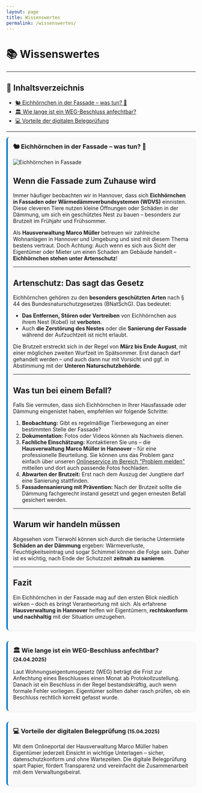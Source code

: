 ```yaml
---
layout: page
title: Wissenswertes
permalink: /wissenswertes/
---
```



<style>
  .box {
    background-color: #f9f9f9;
    border-left: 4px solid #007ACC;
    padding: 1em;
    margin-bottom: 2em;
    border-radius: 8px;
    box-shadow: 0 2px 5px rgba(0,0,0,0.05);
  }
  .box h3 {
    margin-top: 0;
  }
</style>

# 📚 Wissenswertes

---

## 🔎 Inhaltsverzeichnis

<ul>
  <li><a href="#EichhoernchenInFassade">🐿️ Eichhörnchen in der Fassade – was tun? 🏡</a></li>
  <li><a href="#weg-beschluss">🏛️ Wie lange ist ein WEG-Beschluss anfechtbar?</a></li>
  <li><a href="#digitalportal">💻 Vorteile der digitalen Belegprüfung</a></li>
</ul>

---

<div id="EichhoernchenInFassade" class="box">
  <h3> 🐿️ Eichhörnchen in der Fassade – was tun? 🏡</h3>

![Eichhörnchen in Fassade](/mnt/data/Eichhoernchen_in_Fassade.jpg)

## Wenn die Fassade zum Zuhause wird

Immer häufiger beobachten wir in Hannover, dass sich **Eichhörnchen in Fassaden oder Wärmedämmverbundsystemen (WDVS)** einnisten. Diese cleveren Tiere nutzen kleine Öffnungen oder Schäden in der Dämmung, um sich ein geschütztes Nest zu bauen – besonders zur Brutzeit im Frühjahr und Frühsommer.

Als **Hausverwaltung Marco Müller** betreuen wir zahlreiche Wohnanlagen in Hannover und Umgebung und sind mit diesem Thema bestens vertraut. Doch Achtung: Auch wenn es sich aus Sicht der Eigentümer oder Mieter um einen Schaden am Gebäude handelt – **Eichhörnchen stehen unter Artenschutz**!

---

## Artenschutz: Das sagt das Gesetz

Eichhörnchen gehören zu den **besonders geschützten Arten** nach § 44 des Bundesnaturschutzgesetzes (BNatSchG). Das bedeutet:

- **Das Entfernen, Stören oder Vertreiben** von Eichhörnchen aus ihrem Nest (Kobel) ist **verboten**.
- Auch **die Zerstörung des Nestes** oder die **Sanierung der Fassade** während der Aufzuchtzeit ist nicht erlaubt.

Die Brutzeit erstreckt sich in der Regel von **März bis Ende August**, mit einer möglichen zweiten Wurfzeit im Spätsommer. Erst danach darf gehandelt werden – und auch dann nur mit Vorsicht und ggf. in Abstimmung mit der **Unteren Naturschutzbehörde**.

---

## Was tun bei einem Befall?

Falls Sie vermuten, dass sich Eichhörnchen in Ihrer Hausfassade oder Dämmung eingenistet haben, empfehlen wir folgende Schritte:

1. **Beobachtung:** Gibt es regelmäßige Tierbewegung an einer bestimmten Stelle der Fassade?
2. **Dokumentation:** Fotos oder Videos können als Nachweis dienen.
3. **Fachliche Einschätzung:** Kontaktieren Sie uns – die **Hausverwaltung Marco Müller in Hannover** – für eine professionelle Beurteilung.
   Sie können uns das Problem ganz einfach über unseren [Onlineservice im Bereich "Problem melden"](http://dv.hausverwaltung-marcomueller.de/problem-melden/) mitteilen und dort auch passende Fotos hochladen.
5. **Abwarten der Brutzeit:** Erst nach dem Auszug der Jungtiere darf eine Sanierung stattfinden.
6. **Fassadensanierung mit Prävention:** Nach der Brutzeit sollte die Dämmung fachgerecht instand gesetzt und gegen erneuten Befall gesichert werden.

---

## Warum wir handeln müssen

Abgesehen vom Tierwohl können sich durch die tierische Untermiete **Schäden an der Dämmung** ergeben: Wärmeverluste, Feuchtigkeitseintrag und sogar Schimmel können die Folge sein. Daher ist es wichtig, nach Ende der Schutzzeit **zeitnah zu sanieren**.

---

## Fazit

Ein Eichhörnchen in der Fassade mag auf den ersten Blick niedlich wirken – doch es bringt Verantwortung mit sich. Als erfahrene **Hausverwaltung in Hannover** helfen wir Eigentümern, **rechtskonform und nachhaltig** mit der Situation umzugehen.

  
</div>

<div id="weg-beschluss" class="box">
  <h3>🏛️ Wie lange ist ein WEG-Beschluss anfechtbar? <small>(24.04.2025)</small></h3>
  <p>Laut Wohnungseigentumsgesetz (WEG) beträgt die Frist zur Anfechtung eines Beschlusses einen Monat ab Protokollzustellung. Danach ist ein Beschluss in der Regel bestandskräftig, auch wenn formale Fehler vorliegen. Eigentümer sollten daher rasch prüfen, ob ein Beschluss rechtlich korrekt gefasst wurde.</p>
</div>

<div id="digitalportal" class="box">
  <h3>💻 Vorteile der digitalen Belegprüfung <small>(15.04.2025)</small></h3>
  <p>Mit dem Onlineportal der Hausverwaltung Marco Müller haben Eigentümer jederzeit Einsicht in wichtige Unterlagen – sicher, datenschutzkonform und ohne Wartezeiten. Die digitale Belegprüfung spart Papier, fördert Transparenz und vereinfacht die Zusammenarbeit mit dem Verwaltungsbeirat.</p>
</div>
